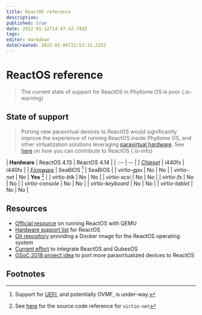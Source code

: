 ```yaml
---
title: ReactOS reference
description: 
published: true
date: 2022-01-12T14:47:42.749Z
tags: 
editor: markdown
dateCreated: 2022-01-06T21:53:31.225Z
---
```


# ReactOS reference

> The current state of support for ReactOS in Phyllome OS is poor
{.is-warning}

## State of support

> Porting new paravirtual devices to ReactOS would significantly improve the experience of running ReactOS inside Phyllome OS, and other virtualization solutions leveraging [paravirtual hardware](https://wiki.phyllo.me/e/en/virt/virtio). See [here](https://reactos.org/contributing/) on how you can contribute to ReactOS
{.is-info}

| **Hardware** | ReactOS 4.13 | ReactOS 4.14 |
| :-- | -- |
| *[Chipset](/virt/chipset)* | i440fx | i440fx |
| *[Firmware](/virt/firmware)* | SeaBIOS [^1] | SeaBIOS |
| *virtio-gpu* | No | No |
| *virtio-net* | No | **Yes** [^2] |
| *virtio-blk* | No | No |
| *virtio-scsi* | No | No |
| *virtio-fs* | No | No |
| *virtio-console* | No | No | 
| *virtio-keyboard* | No | No |
| *virtio-tablet* | No | No |

## Resources

* [Official resource](https://reactos.org/wiki/QEMU) on running ReactOS with QEMU
* [Hardware support list](https://reactos.org/wiki/Supported_Hardware) for ReactOS
* [Git repository](https://github.com/hectorm/docker-qemu-reactos) providing a Docker image for the ReactOS operating system
* [Current effort](https://github.com/QubesOS/qubes-issues/issues/2809) to integrate ReactOS and QubesOS
* [GSoC 2018 project idea](https://reactos.org/wiki/Google_Summer_of_Code_2018_Ideas#Paravirtualization_Support) to port more paravirtualized devices to ReactOS

## Footnotes

[^1]: Support for [UEFI](https://reactos.org/wiki/UEFI), and potentially OVMF, is under-way.
[^2]: See [here](https://doxygen.reactos.org/d1/dc8/virtio__types_8h.html#a5a27dcd221caab788e973f6964d84aa9) for the source code reference for `virtio-net` 